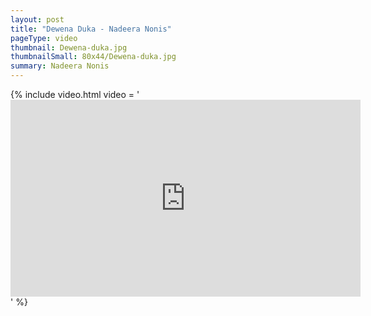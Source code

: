 ```yaml
---
layout: post
title: "Dewena Duka - Nadeera Nonis"
pageType: video
thumbnail: Dewena-duka.jpg
thumbnailSmall: 80x44/Dewena-duka.jpg
summary: Nadeera Nonis
---
```


{% include video.html video = '<iframe width="560" height="315" src="https://www.youtube.com/embed/laoNX0aDrn8" frameborder="0" allowfullscreen></iframe>' %} 
